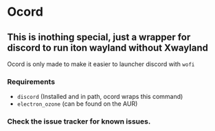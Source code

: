 # Ocord

## This is inothing special, just a wrapper for discord to run iton wayland without Xwayland

Ocord is only made to make it easier to launcher discord with `wofi`

### Requirements
- `discord` (Installed and in path, ocord wraps this command) 
- `electron_ozone` (can be found on the AUR)


### Check the issue tracker for known issues.
